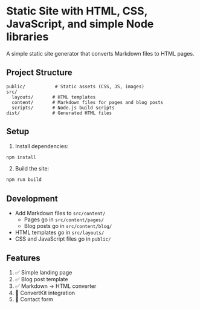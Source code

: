 # Static Site with HTML, CSS, JavaScript, and simple Node libraries

A simple static site generator that converts Markdown files to HTML pages.

## Project Structure

```
public/           # Static assets (CSS, JS, images)
src/
  layouts/       # HTML templates
  content/       # Markdown files for pages and blog posts
  scripts/       # Node.js build scripts
dist/            # Generated HTML files
```

## Setup

1. Install dependencies:
```bash
npm install
```

2. Build the site:
```bash
npm run build
```

## Development

- Add Markdown files to `src/content/`
  - Pages go in `src/content/pages/`
  - Blog posts go in `src/content/blog/`
- HTML templates go in `src/layouts/`
- CSS and JavaScript files go in `public/`

## Features

1. ✅ Simple landing page
2. ✅ Blog post template
3. ✅ Markdown -> HTML converter
4. 📝 ConvertKit integration
5. 📝 Contact form
